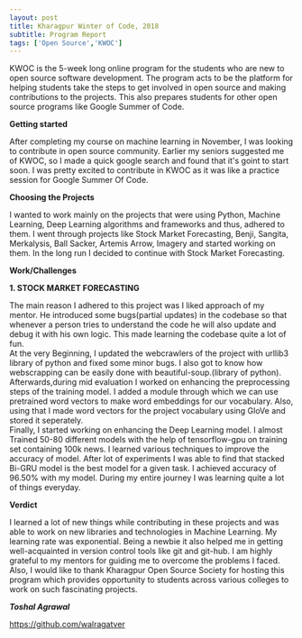 ```yaml
---
layout: post
title: Kharagpur Winter of Code, 2018
subtitle: Program Report
tags: ['Open Source','KWOC']
---
```


KWOC is the 5-week long online program for the students who are new to
open source software development. The program acts to be the platform for
helping students take the steps to get involved in open source and making
contributions to the projects. This also prepares students for other open source
programs like Google Summer of Code.

**Getting started**

After completing my course on machine learning in November, I was looking to contribute in open source community. Earlier my seniors suggested me of KWOC, so I made a quick google search and found that it's goint to start soon. I was pretty excited to contribute in KWOC as it was like a practice session for Google Summer Of Code.

**Choosing the Projects**

I wanted to work mainly on the projects that were using Python, Machine Learning, Deep Learning algorithms and frameworks
and thus, adhered to them. I went through projects like Stock Market Forecasting, Benji, Sangita, Merkalysis, Ball Sacker, Artemis Arrow, Imagery and started working on them. In the long run I decided to continue with Stock Market Forecasting.

**Work/Challenges**

**1. STOCK MARKET FORECASTING**

The main reason I adhered to this project was I liked approach of my mentor. He introduced some bugs(partial updates) in the codebase so that whenever a person tries to understand the code he will also update and debug it with his own logic. This made learning the codebase quite a lot of fun.  
At the very Beginning, I updated the webcrawlers of the project with urllib3 library of python and fixed some minor bugs. I also got to know how webscrapping can be easily done with beautiful-soup.(library of python).  
Afterwards,during mid evaluation I worked on enhancing the preprocessing steps of the training model. I added a module through which we can use pretrained word vectors to make word embeddings for our vocabulary. Also, using that I made word vectors for the project vocabulary using GloVe and stored it seperately.   
Finally, I started working on enhancing the Deep Learning model. I almost Trained 50-80 different models with the help of tensorflow-gpu on training set containing 100k news. I learned various techniques to improve the accuracy of model. After lot of experiments I was able to find that stacked Bi-GRU model is the best model for a given task. I achieved accuracy of 96.50%
with my model. 
During my entire journey I was learning quite a lot of things everyday.


**Verdict**

I learned a lot of new things while contributing in these projects and was able to
work on new libraries and technologies in Machine Learning. My learning rate was exponential. Being a newbie it also helped me in getting well-acquainted in version control tools like git and git-hub. I am highly grateful to my mentors for guiding me to overcome the problems I faced. Also, I would like to thank Kharagpur Open Source Society for hosting this program which provides opportunity to students across various colleges to work on such fascinating projects.


***Toshal Agrawal***

https://github.com/walragatver
